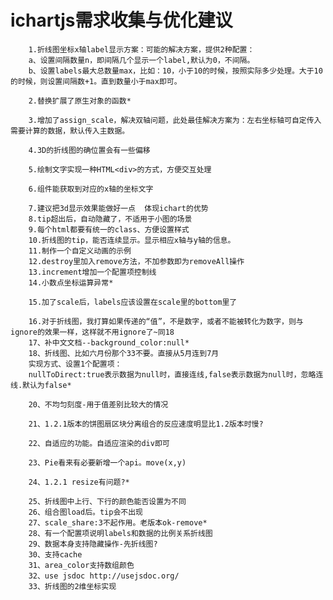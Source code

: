 ichartjs需求收集与优化建议
===========================================================================
        1.折线图坐标x轴label显示方案：可能的解决方案，提供2种配置：
        a、设置间隔数量n，即间隔几个显示一个label,默认为0，不间隔。
        b、设置labels最大总数量max，比如：10，小于10的时候，按照实际多少处理。大于10的时候，则设置间隔数+1。直到数量小于max即可。

        2.替换扩展了原生对象的函数*

        3.增加了assign_scale，解决双轴问题，此处最佳解决方案为：左右坐标轴可自定传入需要计算的数据，默认传入主数据。

        4.3D的折线图的确位置会有一些偏移

        5.绘制文字实现一种HTML<div>的方式，方便交互处理

        6.组件能获取到对应的x轴的坐标文字

        7.建议把3d显示效果能做好一点  体现ichart的优势
        8.tip超出后，自动隐藏了，不适用于小图的场景
        9.每个html都要有统一的class、方便设置样式
        10.折线图的tip，能否连续显示。显示相应x轴与y轴的信息。
        11.制作一个自定义动画的示例
        12.destroy里加入remove方法，不加参数即为removeAll操作
        13.increment增加一个配置项控制线
        14.小数点坐标运算异常*

        15.加了scale后，labels应该设置在scale里的bottom里了

        16.对于折线图，我打算如果传递的“值”，不是数字，或者不能被转化为数字，则与ignore的效果一样，这样就不用ignore了~同18
        17、补中文文档--background_color:null*
        18、折线图、比如六月份那个33不要。直接从5月连到7月
        实现方式、设置1个配置项：
        nullToDirect:true表示数据为null时，直接连线,false表示数据为null时，忽略连线.默认为false*

        20、不均匀刻度-用于值差别比较大的情况

        21、1.2.1版本的饼图扇区块分离组合的反应速度明显比1.2版本时慢?

        22、自适应的功能。自适应渲染的div即可

        23、Pie看来有必要新增一个api。move(x,y)

        24、1.2.1 resize有问题?*

        25、折线图中上行、下行的颜色能否设置为不同
        26、组合图load后。tip会不出现
        27、scale_share:3不起作用。老版本ok-remove*
        28、有一个配置项说明labels和数据的比例关系折线图
        29、数据本身支持隐藏操作-先折线图?
        30、支持cache
        31、area_color支持数组颜色
        32、use jsdoc http://usejsdoc.org/
        33、折线图的2维坐标实现